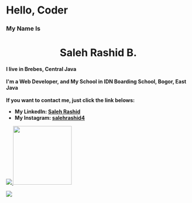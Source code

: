 <head>
    <h1>Hello, Coder</h1>
    <p align="left">
        <h3>My Name Is<h3>
<h1 align="center">Saleh Rashid B.</h1>
        <strong>I live in Brebes, Central Java<strong><br>
        <br>
        I'm a Web Developer, and My School in IDN Boarding School, Bogor, East Java<br>
        <br>
        If you want to contact me, just click the link belows:<br>
        <ul>
            <li>My LinkedIn: <a href="https://www.linkedin.com/in/saleh-rashid-babsel-24541521a/">Saleh Rashid</a></li>
            <li>My Instagram: <a href="https://www.instagram.com/salehrashid4/">salehrashid4</a></li>
        </ul>
    </p>
</head>
<body>
    <p align="left">
        <a href="https://github.com/salehrashid">
            <img src="https://github-readme-streak-stats.herokuapp.com?user=salehrashid&theme=highcontrast&hide_border=true&date_format=M%20j%5B%2C%20Y%5D">
            <img height="160em" src="https://github-readme-stats-eight-theta.vercel.app/api/top-langs/?username=salehrashid&layout=compact&langs_count=8&theme=nord"/>
        </a>
    </p>
    <p>
        <a href="https://github.com/salehrashid">
            <img src="https://activity-graph.herokuapp.com/graph?username=salehrashid&theme=github">
        </a>
    </p>    
</body>
